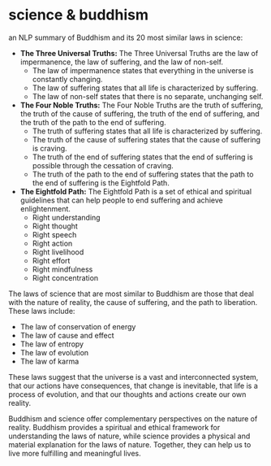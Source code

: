 # science & buddhism

an NLP summary of Buddhism and its 20 most similar laws in science:

* **The Three Universal Truths:** The Three Universal Truths are the law of impermanence, the law of suffering, and the law of non-self.
  * The law of impermanence states that everything in the universe is constantly changing.
  * The law of suffering states that all life is characterized by suffering.
  * The law of non-self states that there is no separate, unchanging self.
* **The Four Noble Truths:** The Four Noble Truths are the truth of suffering, the truth of the cause of suffering, the truth of the end of suffering, and the truth of the path to the end of suffering.
  * The truth of suffering states that all life is characterized by suffering.
  * The truth of the cause of suffering states that the cause of suffering is craving.
  * The truth of the end of suffering states that the end of suffering is possible through the cessation of craving.
  * The truth of the path to the end of suffering states that the path to the end of suffering is the Eightfold Path.
* **The Eightfold Path:** The Eightfold Path is a set of ethical and spiritual guidelines that can help people to end suffering and achieve enlightenment.
  * Right understanding
  * Right thought
  * Right speech
  * Right action
  * Right livelihood
  * Right effort
  * Right mindfulness
  * Right concentration

The laws of science that are most similar to Buddhism are those that deal with the nature of reality, the cause of suffering, and the path to liberation. These laws include:

* The law of conservation of energy
* The law of cause and effect
* The law of entropy
* The law of evolution
* The law of karma

These laws suggest that the universe is a vast and interconnected system, that our actions have consequences, that change is inevitable, that life is a process of evolution, and that our thoughts and actions create our own reality.

Buddhism and science offer complementary perspectives on the nature of reality. Buddhism provides a spiritual and ethical framework for understanding the laws of nature, while science provides a physical and material explanation for the laws of nature. Together, they can help us to live more fulfilling and meaningful lives.
